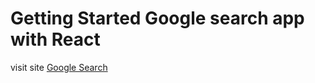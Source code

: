 # Getting Started Google search app with React

visit site [Google Search](https://nagarjuna06.github.io/google-search/)
